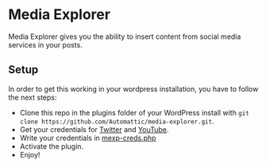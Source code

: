 Media Explorer
==============
Media Explorer gives you the ability to insert content from social media
services in your posts.

Setup
-----
In order to get this working in your wordpress installation, you have to follow
the next steps:

* Clone this repo in the plugins folder of your WordPress install with `git
clone https://github.com/Automattic/media-explorer.git`.
* Get your credentials for [Twitter](http://dev.twitter.com) and 
[YouTube](https://developers.google.com/youtube/v3/).
* Write your credentials in [mexp-creds.php](https://github.com/Automattic/media-explorer/blob/master/mexp-creds.php)
* Activate the plugin.
* Enjoy!
